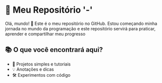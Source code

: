 # 🚀 Meu Repositório '-'
Olá, mundo! 👋
Este é o meu repositório no GitHub. Estou começando minha jornada no mundo da programação e este repositório servirá para praticar, aprender e compartilhar meu progresso

## 📚 O que você encontrará aqui?

- 📝 Projetos simples e tutoriais
- 💡 Anotações e dicas
- 🛠️ Experimentos com código
